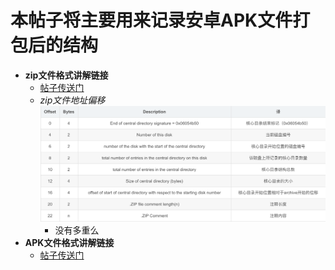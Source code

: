 # 本帖子将主要用来记录安卓APK文件打包后的结构
* **zip文件格式讲解链接**  
  * [帖子传送门](https://blog.csdn.net/a200710716/article/details/51644421)  
  * *zip文件地址偏移*  
    ![image](https://github.com/SilenceWeak/Flutter-Dart/blob/main/Picture/image.png)  
    * 没有多重么
* **APK文件格式讲解链接**  
  * [帖子传送门](https://juejin.cn/post/6844903780253712397)
